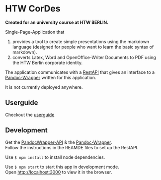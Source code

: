 # HTW CorDes

**Created for an university course at HTW BERLIN.**

Single-Page-Application that

1. provides a tool to create simple presentations using the markdown language (designed for people who want to learn the basic syntax of markdown).
2. converts Latex, Word and OpenOffice-Writer Documents to PDF using the HTW Berlin corporate identity.

The application communicates with a [RestAPI](https://github.com/jakobfp/pandocwrapper-api) that gives an interface to a [Pandoc-Wrapper](https://github.com/jakobfp/pandocwrapper) written for this application.

It is not currently deployed anywhere.

## Userguide

Checkout the [userguide](docs/userguide/USERGUIDE.md)

## Development

Get the [PandocWrapper-API](https://github.com/jakobfp/pandocwrapper-api) & the [Pandoc-Wrapper](https://github.com/jakobfp/pandocwrapper). <br>
Follow the instructions in the REAMDE files to set up the RestAPI.

Use `$ npm install` to install node dependencies.

Use `$ npm start` to start this app in development mode.<br>
Open [http://localhost:3000](http://localhost:3000) to view it in the browser.
